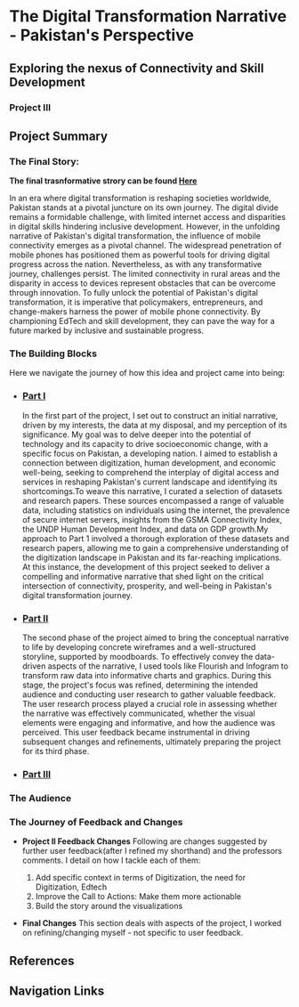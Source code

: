 # The Digital Transformation Narrative - Pakistan's Perspective
## Exploring the nexus of Connectivity and Skill Development
### Project III

## Project Summary 
### The Final Story: 
 **The final trasnformative strory can be found [Here](https://preview.shorthand.com/f0VL0RSaMQNXBT8p#section-Introduction-ZVmJW1jjkR)**

In an era where digital transformation is reshaping societies worldwide, Pakistan stands at a pivotal juncture on its own journey. The digital divide remains a formidable challenge, with limited internet access and disparities in digital skills hindering inclusive development. However, in the unfolding narrative of Pakistan's digital transformation, the influence of mobile connectivity emerges as a pivotal channel. The widespread penetration of mobile phones has positioned them as powerful tools for driving digital progress across the nation. Nevertheless, as with any transformative journey, challenges persist. The limited connectivity in rural areas and the disparity in access to devices represent obstacles that can be overcome through innovation. To fully unlock the potential of Pakistan's digital transformation, it is imperative that policymakers, entrepreneurs, and change-makers harness the power of mobile phone connectivity. By championing EdTech and skill development, they can pave the way for a future marked by inclusive and sustainable progress.

### The Building Blocks
Here we navigate the journey of how this idea and project came into being:

- ### [Part I](https://hibahassan96.github.io/hibah-tswd-portfolio/Project_I_PakistansDigitization.html)
  In the first part of the project, I set out to construct an initial narrative, driven by my interests, the data at my disposal, and my perception of its significance. My goal was to delve deeper into the potential of technology and its capacity to drive socioeconomic change, with a specific focus on Pakistan, a developing nation. I aimed to establish a connection between digitization, human development, and economic well-being, seeking to comprehend the interplay of digital access and services in reshaping Pakistan's current landscape and identifying its shortcomings.To weave this narrative, I curated a selection of datasets and research papers. These sources encompassed a range of valuable data, including statistics on individuals using the internet, the prevalence of secure internet servers, insights from the GSMA Connectivity Index, the UNDP Human Development Index, and data on GDP growth.My approach to Part 1 involved a thorough exploration of these datasets and research papers, allowing me to gain a comprehensive understanding of the digitization landscape in Pakistan and its far-reaching implications. At this instance, the development of this project seeked to deliver a compelling and informative narrative that shed light on the critical intersection of connectivity, prosperity, and well-being in Pakistan's digital transformation journey.

- ### [Part II](https://hibahassan96.github.io/hibah-tswd-portfolio/Project_II_PakistansDigitization.html)
  The second phase of the project aimed to bring the conceptual narrative to life by developing concrete wireframes and a well-structured storyline, supported by moodboards. To effectively convey the data-driven aspects of the narrative, I used tools like Flourish and Infogram to transform raw data into informative charts and graphics. During this stage, the project's focus was refined, determining the intended audience and conducting user research to gather valuable feedback. The user research process played a crucial role in assessing whether the narrative was effectively communicated, whether the visual elements were engaging and informative, and how the audience was perceived. This user feedback became instrumental in driving subsequent changes and refinements, ultimately preparing the project for its third phase.

- ### [Part III](https://hibahassan96.github.io/hibah-tswd-portfolio/Project_III_PakistansDigitization.html)


### The Audience

### The Journey of Feedback and Changes 
- **Project II Feedback Changes**
  Following are changes suggested by further user feedback(after I refined my shorthand) and the professors   comments. I detail on how I tackle each of them:
  
  1. Add specific context in terms of Digitization, the need for Digitization, Edtech
  2. Improve the Call to Actions: Make them more actionable
  3. Build the story around the visualizations
     
- **Final Changes**
  This section deals with aspects of the project, I worked on refining/changing myself - not specific to user feedback. 
  
## References

## Navigation Links
